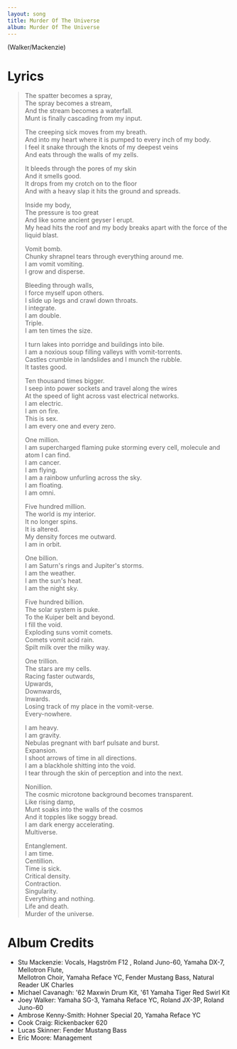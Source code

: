 ```yaml
---
layout: song
title: Murder Of The Universe
album: Murder Of The Universe
---
```


(Walker/Mackenzie)

# Lyrics

> The spatter becomes a spray,  
> The spray becomes a stream,  
> And the stream becomes a waterfall.  
> Munt is finally cascading from my input.  
>  
> The creeping sick moves from my breath.  
> And into my heart where it is pumped to every inch of my body.  
> I feel it snake through the knots of my deepest veins  
> And eats through the walls of my zells.  
>  
> It bleeds through the pores of my skin  
> And it smells good.  
> It drops from my crotch on to the floor  
> And with a heavy slap it hits the ground and spreads.  
>  
> Inside my body,  
> The pressure is too great  
> And like some ancient geyser I erupt.  
> My head hits the roof and my body breaks apart with the force of the liquid blast.  
>  
> Vomit bomb.  
> Chunky shrapnel tears through everything around me.  
> I am vomit vomiting.  
> I grow and disperse.  
>  
> Bleeding through walls,  
> I force myself upon others.  
> I slide up legs and crawl down throats.  
> I integrate.  
> I am double.  
> Triple.  
> I am ten times the size.  
>  
> I turn lakes into porridge and buildings into bile.  
> I am a noxious soup filling valleys with vomit-torrents.  
> Castles crumble in landslides and I munch the rubble.  
> It tastes good.  
>  
> Ten thousand times bigger.  
> I seep into power sockets and travel along the wires  
> At the speed of light across vast electrical networks.  
> I am electric.  
> I am on fire.  
> This is sex.  
> I am every one and every zero.  
>  
> One million.  
> I am supercharged flaming puke storming every cell, molecule and atom I can find.  
> I am cancer.  
> I am flying.  
> I am a rainbow unfurling across the sky.  
> I am floating.  
> I am omni.  
>  
> Five hundred million.  
> The world is my interior.  
> It no longer spins.  
> It is altered.  
> My density forces me outward.  
> I am in orbit.  
>  
> One billion.  
> I am Saturn's rings and Jupiter's storms.  
> I am the weather.  
> I am the sun's heat.  
> I am the night sky.  
>  
> Five hundred billion.  
> The solar system is puke.  
> To the Kuiper belt and beyond.  
> I fill the void.  
> Exploding suns vomit comets.  
> Comets vomit acid rain.  
> Spilt milk over the milky way.  
>  
> One trillion.  
> The stars are my cells.  
> Racing faster outwards,  
> Upwards,  
> Downwards,  
> Inwards.  
> Losing track of my place in the vomit-verse.  
> Every-nowhere.  
>  
> I am heavy.  
> I am gravity.  
> Nebulas pregnant with barf pulsate and burst.  
> Expansion.  
> I shoot arrows of time in all directions.  
> I am a blackhole shitting into the void.  
> I tear through the skin of perception and into the next.  
>  
> Nonillion.  
> The cosmic microtone background becomes transparent.  
> Like rising damp,  
> Munt soaks into the walls of the cosmos  
> And it topples like soggy bread.  
> I am dark energy accelerating.  
> Multiverse.  
>  
> Entanglement.  
> I am time.  
> Centillion.  
> Time is sick.  
> Critical density.  
> Contraction.  
> Singularity.  
> Everything and nothing.  
> Life and death.  
> Murder of the universe.  

# Album Credits

* Stu Mackenzie: Vocals, Hagström F12 , Roland Juno-60, Yamaha DX-7, Mellotron Flute,  
Mellotron Choir, Yamaha Reface YC, Fender Mustang Bass, Natural Reader UK Charles
* Michael Cavanagh: '62 Maxwin Drum Kit, '61 Yamaha Tiger Red Swirl Kit
* Joey Walker: Yamaha SG-3, Yamaha Reface YC, Roland JX-3P, Roland Juno-60
* Ambrose Kenny-Smith: Hohner Special 20, Yamaha Reface YC
* Cook Craig: Rickenbacker 620
* Lucas Skinner: Fender Mustang Bass
* Eric Moore: Management
